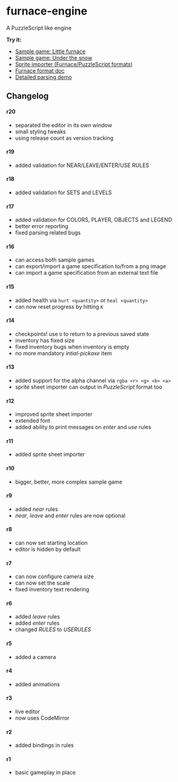 furnace-engine
==============

A PuzzleScript like engine

**Try it:**

* [Sample game: Little furnace](http://madflame991.github.io/furnace-engine/src/index.html?sample=little-furnace)
* [Sample game: Under the snow](http://madflame991.github.io/furnace-engine/src/index.html?sample=under-the-snow)
* [Sprite importer (Furnace/PuzzleScript formats)](http://madflame991.github.io/furnace-engine/src/conv.html)
* [Furnace format doc](https://github.com/madflame991/furnace-engine/tree/master/doc/SPEC.md)
* [Detailed parsing demo](http://madflame991.github.io/furnace-engine/src/parser.html)

Changelog
---------

#### r20
 + separated the editor in its own window
 + small styling tweaks
 + using release count as version tracking

#### r19
 + added validation for NEAR/LEAVE/ENTER/USE RULES

#### r18
 + added validation for SETS and LEVELS

#### r17
 + added validation for COLORS, PLAYER, OBJECTS and LEGEND
 + better error reporting
 + fixed parsing related bugs

#### r16
 + can access both sample games
 + can export/import a game specification to/from a png image
 + can import a game specification from an external text file

#### r15
 + added health via `hurt <quantity>` or `heal <quantity>`
 + can now reset progress by hitting `K`

#### r14
 + checkpoints! use `U` to return to a previous saved state
 + inventory has fixed size
 + fixed inventory bugs when inventory is empty
 + no more mandatory *intial-pickaxe* item

#### r13
 + added support for the alpha channel via `rgba <r> <g> <b> <a>`
 + sprite sheet importer can output in *PuzzleScript* format too

#### r12
 + improved sprite sheet importer
 + extended font
 + added ability to print messages on *enter* and *use* rules

#### r11
 + added sprite sheet importer

#### r10
 + bigger, better, more complex sample game

#### r9
 + added *near* rules
 + *near*, *leave* and *enter* rules are now optional

#### r8
 + can now set starting location
 + editor is hidden by default

#### r7
 + can now configure camera size
 + can now set the scale
 + fixed inventory text rendering

#### r6
 + added *leave* rules
 + added *enter* rules
 + changed *RULES* to *USERULES*

#### r5
 + added a camera

#### r4
 + added animations

#### r3
 + live editor
 + now uses CodeMirror

#### r2
 + added bindings in rules

#### r1
 + basic gameplay in place